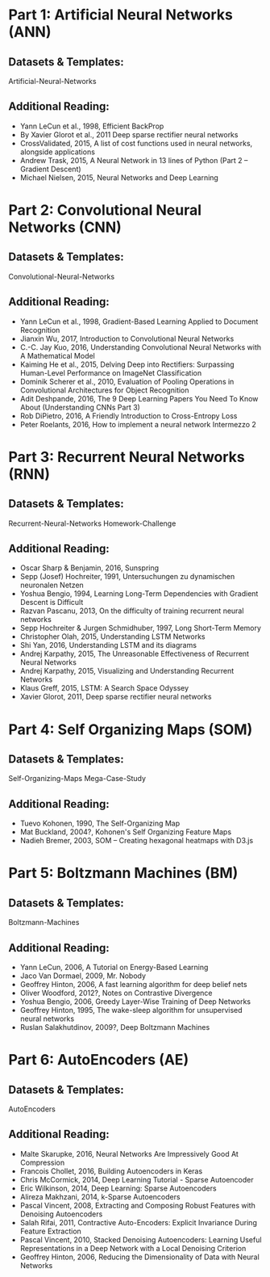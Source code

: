 # Part 1: Artificial Neural Networks (ANN)
## Datasets & Templates:
Artificial-Neural-Networks
## Additional Reading:
<ul>
  <li>
    Yann LeCun et al., 1998, Efficient BackProp
  </li>
  <li>
    By Xavier Glorot et al., 2011 Deep sparse rectifier neural networks
  </li>
  <li>
    CrossValidated, 2015, A list of cost functions used in neural networks, alongside applications

  </li>
    <li>
    Andrew Trask, 2015, A Neural Network in 13 lines of Python (Part 2 – Gradient Descent)

  </li>
    <li>
    Michael Nielsen, 2015, Neural Networks and Deep Learning

  </li>
</ul>

# Part 2: Convolutional Neural Networks (CNN)
## Datasets & Templates:
Convolutional-Neural-Networks
## Additional Reading:
<ul>
  <li>Yann LeCun et al., 1998, Gradient-Based Learning Applied to Document Recognition</li>
  <li>Jianxin Wu, 2017, Introduction to Convolutional Neural Networks</li>
  <li>C.-C. Jay Kuo, 2016, Understanding Convolutional Neural Networks with A Mathematical Model</li>
  <li>Kaiming He et al., 2015, Delving Deep into Rectifiers: Surpassing Human-Level Performance on ImageNet Classification</li>
  <li>Dominik Scherer et al., 2010, Evaluation of Pooling Operations in Convolutional Architectures for Object Recognition</li>
  <li>Adit Deshpande, 2016, The 9 Deep Learning Papers You Need To Know About (Understanding CNNs Part 3)</li>
  <li>Rob DiPietro, 2016, A Friendly Introduction to Cross-Entropy Loss</li>
  <li>Peter Roelants, 2016, How to implement a neural network Intermezzo 2</li>
</ul>


# Part 3: Recurrent Neural Networks (RNN)
## Datasets & Templates:
Recurrent-Neural-Networks
Homework-Challenge
## Additional Reading:
<ul>
  <li>Oscar Sharp & Benjamin, 2016, Sunspring</li>
<li>Sepp (Josef) Hochreiter, 1991, Untersuchungen zu dynamischen neuronalen Netzen</li>
<li>Yoshua Bengio, 1994, Learning Long-Term Dependencies with Gradient Descent is Difficult</li>
<li>Razvan Pascanu, 2013, On the difficulty of training recurrent neural networks</li>
<li>Sepp Hochreiter & Jurgen Schmidhuber, 1997, Long Short-Term Memory</li>
<li>Christopher Olah, 2015, Understanding LSTM Networks</li>
<li>Shi Yan, 2016, Understanding LSTM and its diagrams</li>
<li>Andrej Karpathy, 2015, The Unreasonable Effectiveness of Recurrent Neural Networks</li>
<li>Andrej Karpathy, 2015, Visualizing and Understanding Recurrent Networks</li>
<li>Klaus Greff, 2015, LSTM: A Search Space Odyssey</li>
<li>Xavier Glorot, 2011, Deep sparse rectifier neural networks</li>

</ul>

# Part 4: Self Organizing Maps (SOM)
## Datasets & Templates:
Self-Organizing-Maps
Mega-Case-Study
## Additional Reading:
<ul>
  <li>Tuevo Kohonen, 1990, The Self-Organizing Map</li>
  <li>Mat Buckland, 2004?, Kohonen's Self Organizing Feature Maps</li>
  <li>Nadieh Bremer, 2003, SOM – Creating hexagonal heatmaps with D3.js</li>
</ul>

# Part 5: Boltzmann Machines (BM)
## Datasets & Templates:
Boltzmann-Machines
## Additional Reading:
<ul>
  <li>Yann LeCun, 2006, A Tutorial on Energy-Based Learning</li>
<li>Jaco Van Dormael, 2009, Mr. Nobody</li>
<li>Geoffrey Hinton, 2006, A fast learning algorithm for deep belief nets</li>
<li>Oliver Woodford, 2012?, Notes on Contrastive Divergence</li>
<li>Yoshua Bengio, 2006, Greedy Layer-Wise Training of Deep Networks</li>
<li>Geoffrey Hinton, 1995, The wake-sleep algorithm for unsupervised neural networks</li>
<li>Ruslan Salakhutdinov, 2009?, Deep Boltzmann Machines</li>

</ul>

# Part 6: AutoEncoders (AE)
## Datasets & Templates:
AutoEncoders
## Additional Reading:
<ul>
  <li>Malte Skarupke, 2016, Neural Networks Are Impressively Good At Compression</li>
<li>Francois Chollet, 2016, Building Autoencoders in Keras</li>
<li>Chris McCormick, 2014, Deep Learning Tutorial - Sparse Autoencoder</li>
<li>Eric Wilkinson, 2014, Deep Learning: Sparse Autoencoders</li>
<li>Alireza Makhzani, 2014, k-Sparse Autoencoders</li>
<li>Pascal Vincent, 2008, Extracting and Composing Robust Features with Denoising Autoencoders</li>
<li>Salah Rifai, 2011, Contractive Auto-Encoders: Explicit Invariance During Feature Extraction</li>
<li>Pascal Vincent, 2010, Stacked Denoising Autoencoders: Learning Useful Representations in a Deep Network with a Local Denoising Criterion</li>
<li>Geoffrey Hinton, 2006, Reducing the Dimensionality of Data with Neural Networks</li>

</ul>


